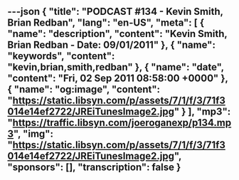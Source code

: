 ---json
{
  "title": "PODCAST #134 - Kevin Smith, Brian Redban",
  "lang": "en-US",
  "meta": [
    {
      "name": "description",
      "content": "Kevin Smith, Brian Redban - Date: 09/01/2011"
    },
    {
      "name": "keywords",
      "content": "kevin,brian,smith,redban"
    },
    {
      "name": "date",
      "content": "Fri, 02 Sep 2011 08:58:00 +0000"
    },
    {
      "name": "og:image",
      "content": "https://static.libsyn.com/p/assets/7/1/f/3/71f3014e14ef2722/JREiTunesImage2.jpg"
    }
  ],
  "mp3": "https://traffic.libsyn.com/joeroganexp/p134.mp3",
  "img": "https://static.libsyn.com/p/assets/7/1/f/3/71f3014e14ef2722/JREiTunesImage2.jpg",
  "sponsors": [],
  "transcription": false
}
---
<episode-header />

<timemark seconds="0" />

<transcribe-call-to-action />

<episode-footer />